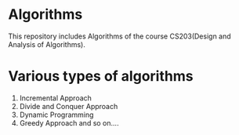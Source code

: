 # Algorithms
This repository includes Algorithms of the course CS203(Design and Analysis of Algorithms).
# Various types of algorithms
<ol>
  <li>Incremental Approach</li>
  <li>Divide and Conquer Approach</li>
  <li>Dynamic Programming</li>
  <li>Greedy Approach and so on....</li>
  </ol>
 

